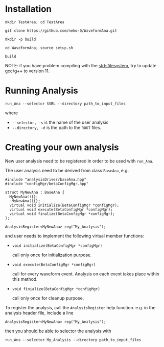 # Installation
`mkdir TestArea; cd TestArea`

`git clone https://github.com/neko-0/WaveformAna.git`

`mkdir -p build`

`cd WaveformAna; source setup.sh`

`build`

NOTE: if you have problem compiling with the <std::filesystem>, try to update
gcc/g++ to version 11.

# Running Analysis

`run_Ana --selector SSRL --directory path_to_input_files`

where
  - `--selector, -s` is the name of the user analysis
  - `--directory, -d` is the path to the `ROOT` files.

# Creating your own analysis

New user analysis need to be registered in order to be used with `run_Ana`.

The user analysis need to be derived from class `BaseAna`, e.g.

```
#include "analysisDriver/baseAna.hpp"
#include "configMgr/betaConfigMgr.hpp"

struct MyNewAna : BaseAna {
  MyNewAna(){};
  ~MyNewAna(){};
  virtual void initialize(BetaConfigMgr *configMgr);
  virtual void execute(BetaConfigMgr *configMgr);
  virtual void finalize(BetaConfigMgr *configMgr);
};

AnalysisRegister<MyNewAna> reg("My_Analysis");
```
and user needs to implement the following virtual member functions:
  - `void initialize(BetaConfigMgr *configMgr)`

    call only once for initialization purpose.

  - `void execute(BetaConfigMgr *configMgr)`

    call for every waveform event. Analysis on each event takes place within this method.

  - `void finialize(BetaConfigMgr *configMgr)`

    call only once for cleanup purpose.

To register the analysis, call the `AnalysisRegister` help function.
e.g. in the analysis header file, include a line

`AnalysisRegister<MyNewAna> reg("My_Analysis");`

then you should be able to selector the analysis with

`run_Ana --selector My_Analysis --directory path_to_input_files`
